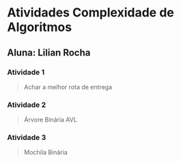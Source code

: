 # Atividades Complexidade de Algoritmos

## Aluna: Lilian Rocha

### Atividade 1

> Achar a melhor rota de entrega

### Atividade 2

> Árvore Binária AVL

### Atividade 3

> Mochila Binária